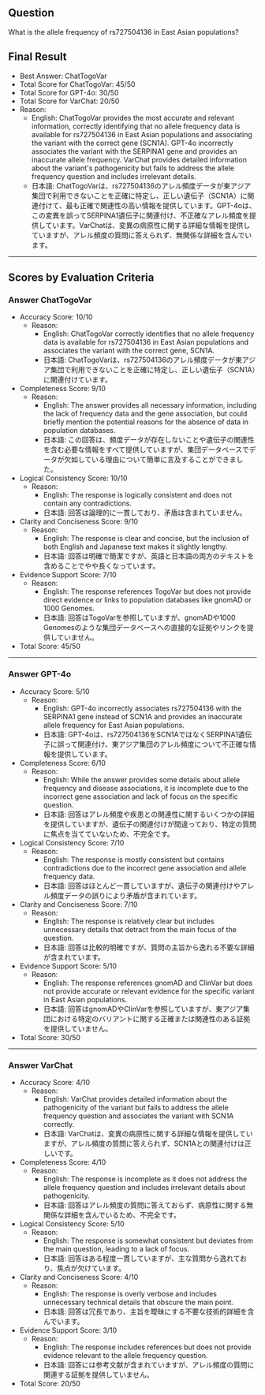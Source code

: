 ## Question

What is the allele frequency of rs727504136 in East Asian populations?

## Final Result

- Best Answer: ChatTogoVar
- Total Score for ChatTogoVar: 45/50
- Total Score for GPT-4o: 30/50
- Total Score for VarChat: 20/50
- Reason:
  - English: ChatTogoVar provides the most accurate and relevant information, correctly identifying that no allele frequency data is available for rs727504136 in East Asian populations and associating the variant with the correct gene (SCN1A). GPT-4o incorrectly associates the variant with the SERPINA1 gene and provides an inaccurate allele frequency. VarChat provides detailed information about the variant's pathogenicity but fails to address the allele frequency question and includes irrelevant details.
  - 日本語: ChatTogoVarは、rs727504136のアレル頻度データが東アジア集団で利用できないことを正確に特定し、正しい遺伝子（SCN1A）に関連付けて、最も正確で関連性の高い情報を提供しています。GPT-4oは、この変異を誤ってSERPINA1遺伝子に関連付け、不正確なアレル頻度を提供しています。VarChatは、変異の病原性に関する詳細な情報を提供していますが、アレル頻度の質問に答えられず、無関係な詳細を含んでいます。

---

## Scores by Evaluation Criteria

### Answer ChatTogoVar
- Accuracy Score: 10/10
  - Reason: 
    - English: ChatTogoVar correctly identifies that no allele frequency data is available for rs727504136 in East Asian populations and associates the variant with the correct gene, SCN1A.
    - 日本語: ChatTogoVarは、rs727504136のアレル頻度データが東アジア集団で利用できないことを正確に特定し、正しい遺伝子（SCN1A）に関連付けています。
- Completeness Score: 9/10
  - Reason: 
    - English: The answer provides all necessary information, including the lack of frequency data and the gene association, but could briefly mention the potential reasons for the absence of data in population databases.
    - 日本語: この回答は、頻度データが存在しないことや遺伝子の関連性を含む必要な情報をすべて提供していますが、集団データベースでデータが欠如している理由について簡単に言及することができました。
- Logical Consistency Score: 10/10
  - Reason: 
    - English: The response is logically consistent and does not contain any contradictions.
    - 日本語: 回答は論理的に一貫しており、矛盾は含まれていません。
- Clarity and Conciseness Score: 9/10
  - Reason: 
    - English: The response is clear and concise, but the inclusion of both English and Japanese text makes it slightly lengthy.
    - 日本語: 回答は明確で簡潔ですが、英語と日本語の両方のテキストを含めることでやや長くなっています。
- Evidence Support Score: 7/10
  - Reason: 
    - English: The response references TogoVar but does not provide direct evidence or links to population databases like gnomAD or 1000 Genomes.
    - 日本語: 回答はTogoVarを参照していますが、gnomADや1000 Genomesのような集団データベースへの直接的な証拠やリンクを提供していません。
- Total Score: 45/50

---

### Answer GPT-4o
- Accuracy Score: 5/10
  - Reason: 
    - English: GPT-4o incorrectly associates rs727504136 with the SERPINA1 gene instead of SCN1A and provides an inaccurate allele frequency for East Asian populations.
    - 日本語: GPT-4oは、rs727504136をSCN1AではなくSERPINA1遺伝子に誤って関連付け、東アジア集団のアレル頻度について不正確な情報を提供しています。
- Completeness Score: 6/10
  - Reason: 
    - English: While the answer provides some details about allele frequency and disease associations, it is incomplete due to the incorrect gene association and lack of focus on the specific question.
    - 日本語: 回答はアレル頻度や疾患との関連性に関するいくつかの詳細を提供していますが、遺伝子の関連付けが間違っており、特定の質問に焦点を当てていないため、不完全です。
- Logical Consistency Score: 7/10
  - Reason: 
    - English: The response is mostly consistent but contains contradictions due to the incorrect gene association and allele frequency data.
    - 日本語: 回答はほとんど一貫していますが、遺伝子の関連付けやアレル頻度データの誤りにより矛盾が含まれています。
- Clarity and Conciseness Score: 7/10
  - Reason: 
    - English: The response is relatively clear but includes unnecessary details that detract from the main focus of the question.
    - 日本語: 回答は比較的明確ですが、質問の主旨から逸れる不要な詳細が含まれています。
- Evidence Support Score: 5/10
  - Reason: 
    - English: The response references gnomAD and ClinVar but does not provide accurate or relevant evidence for the specific variant in East Asian populations.
    - 日本語: 回答はgnomADやClinVarを参照していますが、東アジア集団における特定のバリアントに関する正確または関連性のある証拠を提供していません。
- Total Score: 30/50

---

### Answer VarChat
- Accuracy Score: 4/10
  - Reason: 
    - English: VarChat provides detailed information about the pathogenicity of the variant but fails to address the allele frequency question and associates the variant with SCN1A correctly.
    - 日本語: VarChatは、変異の病原性に関する詳細な情報を提供していますが、アレル頻度の質問に答えられず、SCN1Aとの関連付けは正しいです。
- Completeness Score: 4/10
  - Reason: 
    - English: The response is incomplete as it does not address the allele frequency question and includes irrelevant details about pathogenicity.
    - 日本語: 回答はアレル頻度の質問に答えておらず、病原性に関する無関係な詳細を含んでいるため、不完全です。
- Logical Consistency Score: 5/10
  - Reason: 
    - English: The response is somewhat consistent but deviates from the main question, leading to a lack of focus.
    - 日本語: 回答はある程度一貫していますが、主な質問から逸れており、焦点が欠けています。
- Clarity and Conciseness Score: 4/10
  - Reason: 
    - English: The response is overly verbose and includes unnecessary technical details that obscure the main point.
    - 日本語: 回答は冗長であり、主旨を曖昧にする不要な技術的詳細を含んでいます。
- Evidence Support Score: 3/10
  - Reason: 
    - English: The response includes references but does not provide evidence relevant to the allele frequency question.
    - 日本語: 回答には参考文献が含まれていますが、アレル頻度の質問に関連する証拠を提供していません。
- Total Score: 20/50